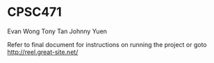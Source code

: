 # CPSC471

Evan Wong
Tony Tan
Johnny Yuen

Refer to final document for instructions on running the project or goto http://reel.great-site.net/
